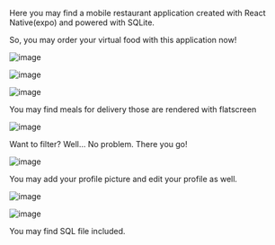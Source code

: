 Here you may find a mobile restaurant application created with React Native(expo) and powered with SQLite.

So, you may order your virtual food with this application now!

![image](https://github.com/user-attachments/assets/f54ae0dd-93d7-4e92-8044-9d11b7b41fd4)

![image](https://github.com/user-attachments/assets/af6d15e4-47d5-4b41-9efe-d2f46f820314)

![image](https://github.com/user-attachments/assets/f6be2dcc-e856-44ac-87a5-63c71c2ce26d)

You may find meals for delivery those are rendered with flatscreen

![image](https://github.com/user-attachments/assets/08e70470-8c8e-4d29-9943-ff8d89a71a7f)

Want to filter? Well... No problem. There you go!

![image](https://github.com/user-attachments/assets/01f56817-6771-49f4-9a6d-55dfa9b1fcba)

You may add your profile picture and edit your profile as well.

![image](https://github.com/user-attachments/assets/e4cd7c14-4acf-4372-a083-e20e621a853b)

![image](https://github.com/user-attachments/assets/4196f7ee-3e46-42bb-ae82-06454a88edd1)

You may find SQL file included.
